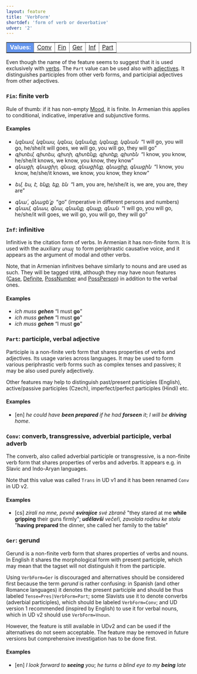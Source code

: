 ```yaml
---
layout: feature
title: 'VerbForm'
shortdef: 'form of verb or deverbative'
udver: '2'
---
```


<table class="typeindex" border="1">
<tr>
  <td style="background-color:cornflowerblue;color:white"><strong>Values:</strong> </td>
  <td><a href="#Conv">Conv</a></td>
  <td><a href="#Fin">Fin</a></td>
  <td><a href="#Ger">Ger</a></td>
  <td><a href="#Inf">Inf</a></td>
  <td><a href="#Part">Part</a></td>
</tr>
</table>

Even though the name of the feature seems to suggest that it is used
exclusively with [verbs](hy-pos/VERB). The `Part` value can be used also with [adjectives](hy-pos/ADJ). It distinguishes participles from other verb forms, and participial adjectives from other adjectives.

### <a name="Fin">`Fin`</a>: finite verb

Rule of thumb: if it has non-empty [Mood](), it is finite. In Armenian this applies to conditional, indicative, imperative and subjunctive forms.

#### Examples

* _կգնամ, կգնաս, կգնա, կգնանք, կգնաք, կգնան_ &nbsp;“I will go, you will go, he/she/it will goes, we will go, you will go, they will go”
* _գիտեմ, գիտես, գիտի, գիտենք, գիտեք, գիտեն_ &nbsp;“I know, you know, he/she/it knows, we know, you know, they know”
* _գնացի, գնացիր, գնաց, գնացինք, գնացիք, գնացին_ &nbsp;“I know, you know, he/she/it knows, we know, you know, they know”
- _եմ, ես, է, ենք, եք, են_ &nbsp;“I am, you are, he/she/it is, we are, you are, they are”
* _գնա՛, գնացե՛ք_ &nbsp;“go” (imperative in different persons and numbers)
* _գնամ, գնաս, գնա, գնանք, գնաք, գնան_ &nbsp;“I will go, you will go, he/she/it will goes, we will go, you will go, they will go”

### <a name="Inf">`Inf`</a>: infinitive

Infinitive is the citation form of verbs. In Armenian it has non-finite form. It is used with the auxiliary _տալ&nbsp;_ to form periphrastic causative voice, and it appears as the argument of modal and other verbs.

Note, that in Armenian infinitves behave similarly to nouns and are used as such. They will be tagged `VERB`, although they may have noun features ([Case](), [Definite](), [PossNumber]() and [PossPerson]()) in addition to the verbal ones.

#### Examples

* _ich muss <b>gehen</b>_ “I must <b>go</b>”
* _ich muss <b>gehen</b>_ “I must <b>go</b>”
* _ich muss <b>gehen</b>_ “I must <b>go</b>”

### <a name="Part">`Part`</a>: participle, verbal adjective

Participle is a non-finite verb form that shares properties of verbs
and adjectives. Its usage varies across languages. It may be used to
form various periphrastic verb forms such as complex tenses and
passives; it may be also used purely adjectively.

Other features may help to distinguish past/present participles
(English), active/passive participles (Czech), imperfect/perfect
participles (Hindi) etc.

#### Examples

* [en] _he could have <b>been prepared</b> if he had
  <b>forseen</b> it_; _I will be <b>driving</b> home_.

### <a name="Conv">`Conv`</a>: converb, transgressive, adverbial participle, verbal adverb

The converb, also called adverbial participle or transgressive, is a non-finite
verb form that shares properties of verbs and adverbs. It appears
e.g. in Slavic and Indo-Aryan languages.

Note that this value was called `Trans` in UD v1 and it has been renamed `Conv`
in UD v2.

#### Examples

* [cs] _zírali na mne, pevně <b>svírajíce</b> své zbraně_ "they
  stared at me <b>while gripping</b> their guns firmly";
  _<b>udělavši</b> večeři, zavolala rodinu ke stolu_ "<b>having
  prepared</b> the dinner, she called her family to the table"

### <a name="Ger">`Ger`</a>: gerund

Gerund is a non-finite verb form that shares properties of verbs and
nouns. In English it shares the morphological form with present
participle, which may mean that the tagset will not distinguish it
from the participle.

Using `VerbForm=Ger` is discouraged and alternatives should be considered first
because the term _gerund_ is rather confusing: in Spanish (and other Romance
languages) it denotes the present participle and should be thus labeled
`Tense=Pres|VerbForm=Part`; some Slavists use it to denote converbs (adverbial
participles), which should be labeled `VerbForm=Conv`; and UD version 1
recommended (inspired by English) to use it for verbal nouns, which in UD v2
should use `VerbForm=Vnoun`.

However, the feature is still available in UDv2 and can be used if the
alternatives do not seem acceptable. The feature may be removed in future
versions but comprehensive investigation has to be done first.

#### Examples

* [en] _I look forward to <b>seeing</b> you_; _he turns a blind
  eye to my <b>being</b> late_
